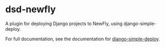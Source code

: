 # dsd-newfly

A plugin for deploying Django projects to NewFly, using django-simple-deploy.

For full documentation, see the documentation for [django-simple-deploy](https://django-simple-deploy.readthedocs.io/en/latest/).
